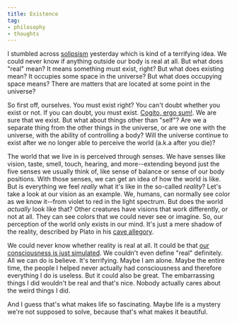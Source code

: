 ```yaml
---
title: Existence
tag:
- philosophy
- thoughts
---
```


I stumbled across [solipsism](https://en.wikipedia.org/wiki/Solipsism) yesterday which is kind of a terrifying idea. We could never know if anything outside our body is real at all. But what does "real" mean? It means something must exist, right? But what does existing mean? It occupies some space in the universe? But what does occupying space means? There are matters that are located at some point in the universe?

So first off, ourselves. You must exist right? You can't doubt whether you exist or not. If you can doubt, you must exist. [Cogito, ergo sum!](https://en.wikipedia.org/wiki/Cogito%2C_ergo_sum). We are sure that we exist. But what about things other than "self"? Are we a separate thing from the other things in the universe, or are we one with the universe, with the ability of controlling a body? Will the universe continue to exist after we no longer able to perceive the world (a.k.a after you die)?

The world that we live in is perceived through senses. We have senses like vision, taste, smell, touch, hearing, and more--extending beyond just the five senses we usually think of, like sense of balance or sense of our body positions. With those senses, we can get an idea of how the world is like. But is everything we feel *really* what it's like in the so-called *reality*? Let's take a look at our vision as an example. We, humans, can normally see color as we know it--from violet to red in the light spectrum. But does the world *actually* look like that? Other creatures have visions that work differently, or not at all. They can see colors that we could never see or imagine. So, our perception of the world only exists in our mind. It's just a mere shadow of the reality, described by Plato in his [cave allegory](https://en.wikipedia.org/wiki/Allegory_of_the_cave).

We could never know whether reality is real at all. It could be that [our consciousness is just simulated](https://en.wikipedia.org/wiki/Brain_in_a_vat). We couldn't even define "real" definitely. All we can do is believe. It's terrifying. Maybe I am alone. Maybe the entire time, the people I helped never actually had consciousness and therefore everything I do is useless. But it could also be great. The embarrassing things I did wouldn't be real and that's nice. Nobody actually cares about the weird things I did.

And I guess that's what makes life so fascinating. Maybe life is a mystery we're not supposed to solve, because that's what makes it beautiful.
